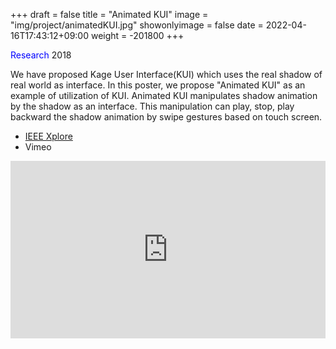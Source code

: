 +++
draft = false
title = "Animated KUI"
image = "img/project/animatedKUI.jpg"
showonlyimage = false
date = 2022-04-16T17:43:12+09:00
weight = -201800
+++

<span style="color: blue; ">Research</span> 2018
<!--more-->
We have proposed Kage User Interface(KUI) which uses the real shadow of real world as interface. In this poster, we propose "Animated KUI" as an example of utilization of KUI. Animated KUI manipulates shadow animation by the shadow as an interface. This manipulation can play, stop, play backward the shadow animation by swipe gestures based on touch screen.


- <a href="https://ieeexplore.ieee.org/document/8444807" target="_blank">IEEE Xplore</a>
- Vimeo
<div style="padding:56.25% 0 0 0;position:relative;"><iframe src="https://player.vimeo.com/video/400311402?h=f3ac043ebc&amp;badge=0&amp;autopause=0&amp;player_id=0&amp;app_id=58479" frameborder="0" allow="autoplay; fullscreen; picture-in-picture" allowfullscreen style="position:absolute;top:0;left:0;width:100%;height:100%;" title="Animated KUI"></iframe></div><script src="https://player.vimeo.com/api/player.js"></script>